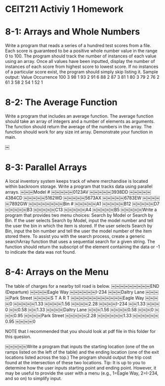 # CEIT211 Activiy 1 Homework


# 8-1: Arrays and Whole Numbers
Write a program that reads a series of a hundred test scores from a file. Each score is guaranteed to be a positive whole number value in the range 0 to 100. The program should track the number of instances of each value using an array. Once all values have been inputted, display the number of instances of each score from highest score to lowest score. If no instances of a particular score exist, the program should simply skip listing it.
Sample output:
Value Occurrence 100 3
98 1
93 2
91 6
88 2
87 3
81 1
80 3
79 2
76 2
61 3
58 2
54 1
52 1

# 8-2: The Average Function
Write a program that includes an average function. The average function should take an array of integers and a number of elements as arguments. The function should return the average of the numbers in the array. The function should work for any size int array. Demonstrate your function in main.

￼
# 8-3: Parallel Arrays
A local inventory system keeps track of where merchandise is located within backroom storage. Write a program that tracks data using parallel arrays.
￼￼￼Model #
￼￼￼￼￼0123AV
￼￼￼￼￼3938DD
￼￼￼￼￼4384CD
￼￼￼￼￼5162WD
￼￼￼￼￼5673AX
￼￼￼￼￼6783EW
￼￼￼￼￼7892GW
￼￼￼￼￼￼￼￼Bin #
￼￼￼￼￼A1
￼￼￼￼￼B12
￼￼￼￼￼D7
￼￼￼￼￼B3
￼￼￼￼￼C13
￼￼￼￼￼A4
￼￼￼￼￼B5
￼￼￼￼￼Write a program that provides two menu choices: Search by Model or Search by Bin. If the user selects Search by Model, input the model number and tell the user the bin in which the item is stored. If the user selects Search by Bin, input the bin number and tell the user the model number of the item stored there.
To assist you with the search process, create a generic searchArray function that uses a sequential search for a given string. The function should return the subscript of the element containing the data or -1 to indicate the data was not found.


# 8-4: Arrays on the Menu
The table of charges for a nearby toll road is below.
￼￼￼￼￼￼￼￼￼END (Departure)
￼￼￼￼Eagle Way
￼￼￼￼￼￼I-234
￼￼￼Daltry Lane
￼￼￼￼Park Street
￼￼￼￼S T A R T
￼￼￼￼￼￼￼￼￼￼￼￼Eagle Way
￼￼￼￼0
￼￼￼￼￼1.33
￼￼￼￼1.56
￼￼￼￼2.28
￼￼￼￼I-234
￼￼1.33
￼￼￼0
￼￼0.58
￼￼1.33
￼￼￼￼Daltry Lane
￼￼￼1.56
￼￼￼￼0.58
￼￼￼0
￼￼￼0.95
￼￼￼￼Park Street
￼￼￼￼￼2.28
￼￼￼￼￼￼1.33
￼￼￼￼￼￼0.95
￼￼￼￼0

NOTE that I recommended that you should look at pdf file in this folder for this quesion.

￼￼￼￼￼Write a program that inputs the starting location (one of the on ramps listed on the left of the table) and the ending location (one of the exit locations listed across the top.) The program should output the trip cost found at the intersection of these two locations. Tip: It is up to you to determine how the user inputs starting point and ending point. However, it may be useful to provide the user with a menu (e.g., 1=Eagle Way, 2=I-234, and so on) to simplify input.
